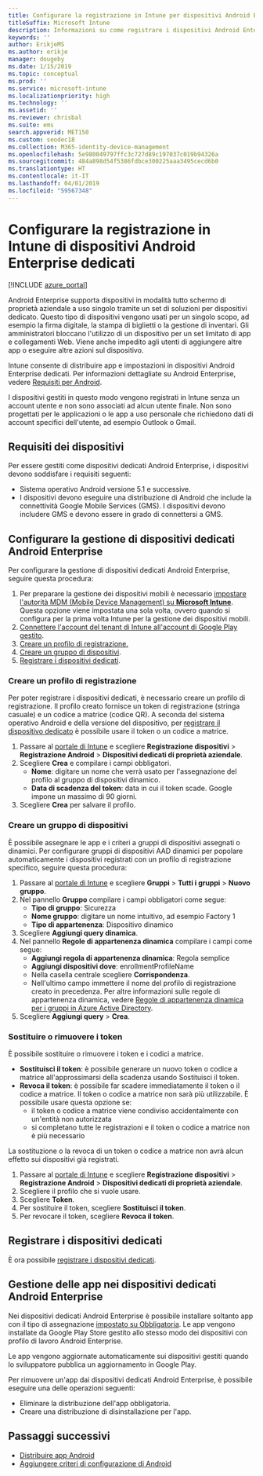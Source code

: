 ```yaml
---
title: Configurare la registrazione in Intune per dispositivi Android Enterprise dedicati
titleSuffix: Microsoft Intune
description: Informazioni su come registrare i dispositivi Android Enterprise dedicati in Intune.
keywords: ''
author: ErikjeMS
ms.author: erikje
manager: dougeby
ms.date: 1/15/2019
ms.topic: conceptual
ms.prod: ''
ms.service: microsoft-intune
ms.localizationpriority: high
ms.technology: ''
ms.assetid: ''
ms.reviewer: chrisbal
ms.suite: ems
search.appverid: MET150
ms.custom: seodec18
ms.collection: M365-identity-device-management
ms.openlocfilehash: 5e980049797ffc3c727d89c197037c019b94326a
ms.sourcegitcommit: 484a898d54f5386fdbce300225aaa3495cecd6b0
ms.translationtype: HT
ms.contentlocale: it-IT
ms.lasthandoff: 04/01/2019
ms.locfileid: "59567348"
---
```

# <a name="set-up-intune-enrollment-of-android-enterprise-dedicated-devices"></a>Configurare la registrazione in Intune di dispositivi Android Enterprise dedicati

[!INCLUDE [azure_portal](./includes/azure_portal.md)]

Android Enterprise supporta dispositivi in modalità tutto schermo di proprietà aziendale a uso singolo tramite un set di soluzioni per dispositivi dedicato. Questo tipo di dispositivi vengono usati per un singolo scopo, ad esempio la firma digitale, la stampa di biglietti o la gestione di inventari. Gli amministratori bloccano l'utilizzo di un dispositivo per un set limitato di app e collegamenti Web. Viene anche impedito agli utenti di aggiungere altre app o eseguire altre azioni sul dispositivo.

Intune consente di distribuire app e impostazioni in dispositivi Android Enterprise dedicati. Per informazioni dettagliate su Android Enterprise, vedere [Requisiti per Android](https://support.google.com/work/android/answer/6174145?hl=en&ref_topic=6151012).

I dispositivi gestiti in questo modo vengono registrati in Intune senza un account utente e non sono associati ad alcun utente finale. Non sono progettati per le applicazioni o le app a uso personale che richiedono dati di account specifici dell'utente, ad esempio Outlook o Gmail.

## <a name="device-requirements"></a>Requisiti dei dispositivi

Per essere gestiti come dispositivi dedicati Android Enterprise, i dispositivi devono soddisfare i requisiti seguenti:

- Sistema operativo Android versione 5.1 e successive.
- I dispositivi devono eseguire una distribuzione di Android che include la connettività Google Mobile Services (GMS). I dispositivi devono includere GMS e devono essere in grado di connettersi a GMS.

## <a name="set-up-android-enterprise-dedicated-device-management"></a>Configurare la gestione di dispositivi dedicati Android Enterprise

Per configurare la gestione di dispositivi dedicati Android Enterprise, seguire questa procedura:

1. Per preparare la gestione dei dispositivi mobili è necessario [impostare l'autorità MDM (Mobile Device Management) su **Microsoft Intune**](mdm-authority-set.md). Questa opzione viene impostata una sola volta, ovvero quando si configura per la prima volta Intune per la gestione dei dispositivi mobili.
2. [Connettere l'account del tenant di Intune all'account di Google Play gestito](connect-intune-android-enterprise.md).
3. [Creare un profilo di registrazione.](#create-an-enrollment-profile)
4. [Creare un gruppo di dispositivi](#create-a-device-group).
5. [Registrare i dispositivi dedicati](#enroll-the-dedicated-devices).

### <a name="create-an-enrollment-profile"></a>Creare un profilo di registrazione

Per poter registrare i dispositivi dedicati, è necessario creare un profilo di registrazione. Il profilo creato fornisce un token di registrazione (stringa casuale) e un codice a matrice (codice QR). A seconda del sistema operativo Android e della versione del dispositivo, per [registrare il dispositivo dedicato](#enroll-the-dedicated-devices) è possibile usare il token o un codice a matrice.

1. Passare al [portale di Intune](https://portal.azure.com) e scegliere **Registrazione dispositivi** > **Registrazione Android** > **Dispositivi dedicati di proprietà aziendale**.
2. Scegliere **Crea** e compilare i campi obbligatori.
    - **Nome**: digitare un nome che verrà usato per l'assegnazione del profilo al gruppo di dispositivi dinamico.
    - **Data di scadenza del token**: data in cui il token scade. Google impone un massimo di 90 giorni.
3. Scegliere **Crea** per salvare il profilo.

### <a name="create-a-device-group"></a>Creare un gruppo di dispositivi

È possibile assegnare le app e i criteri a gruppi di dispositivi assegnati o dinamici. Per configurare gruppi di dispositivi AAD dinamici per popolare automaticamente i dispositivi registrati con un profilo di registrazione specifico, seguire questa procedura:

1. Passare al [portale di Intune](https://portal.azure.com) e scegliere **Gruppi** > **Tutti i gruppi** > **Nuovo gruppo**.
2. Nel pannello **Gruppo** compilare i campi obbligatori come segue:
    - **Tipo di gruppo**: Sicurezza
    - **Nome gruppo**: digitare un nome intuitivo, ad esempio Factory 1
    - **Tipo di appartenenza**: Dispositivo dinamico
3. Scegliere **Aggiungi query dinamica**.
4. Nel pannello **Regole di appartenenza dinamica** compilare i campi come segue:
    - **Aggiungi regola di appartenenza dinamica**: Regola semplice
    - **Aggiungi dispositivi dove**: enrollmentProfileName
    - Nella casella centrale scegliere **Corrispondenza**.
    - Nell'ultimo campo immettere il nome del profilo di registrazione creato in precedenza.
    Per altre informazioni sulle regole di appartenenza dinamica, vedere [Regole di appartenenza dinamica per i gruppi in Azure Active Directory](https://docs.microsoft.com/azure/active-directory/users-groups-roles/groups-dynamic-membership). 
5. Scegliere **Aggiungi query** > **Crea**.

### <a name="replace-or-remove-tokens"></a>Sostituire o rimuovere i token

È possibile sostituire o rimuovere i token e i codici a matrice.

- **Sostituisci il token**: è possibile generare un nuovo token o codice a matrice all'approssimarsi della scadenza usando Sostituisci il token.
- **Revoca il token**: è possibile far scadere immediatamente il token o il codice a matrice. Il token o codice a matrice non sarà più utilizzabile. È possibile usare questa opzione se:
    - il token o codice a matrice viene condiviso accidentalmente con un'entità non autorizzata
    - si completano tutte le registrazioni e il token o codice a matrice non è più necessario

La sostituzione o la revoca di un token o codice a matrice non avrà alcun effetto sui dispositivi già registrati.

1. Passare al [portale di Intune](https://portal.azure.com) e scegliere **Registrazione dispositivi** > **Registrazione Android** > **Dispositivi dedicati di proprietà aziendale**.
2. Scegliere il profilo che si vuole usare.
3. Scegliere **Token**.
4. Per sostituire il token, scegliere **Sostituisci il token**.
5. Per revocare il token, scegliere **Revoca il token**.

## <a name="enroll-the-dedicated-devices"></a>Registrare i dispositivi dedicati

È ora possibile [registrare i dispositivi dedicati](android-dedicated-devices-fully-managed-enroll.md).

## <a name="managing-apps-on-android-enterprise-dedicated-devices"></a>Gestione delle app nei dispositivi dedicati Android Enterprise

Nei dispositivi dedicati Android Enterprise è possibile installare soltanto app con il tipo di assegnazione [impostato su Obbligatoria](apps-deploy.md#assign-an-app). Le app vengono installate da Google Play Store gestito allo stesso modo dei dispositivi con profilo di lavoro Android Enterprise.

Le app vengono aggiornate automaticamente sui dispositivi gestiti quando lo sviluppatore pubblica un aggiornamento in Google Play.

Per rimuovere un'app dai dispositivi dedicati Android Enterprise, è possibile eseguire una delle operazioni seguenti:
-   Eliminare la distribuzione dell'app obbligatoria.
-   Creare una distribuzione di disinstallazione per l'app.

## <a name="next-steps"></a>Passaggi successivi
- [Distribuire app Android](apps-deploy.md)
- [Aggiungere criteri di configurazione di Android](device-profiles.md)
